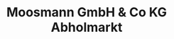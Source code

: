 ---
title: "Moosmann GmbH & Co KG Abholmarkt"
url: /ravensburg/moosmann-gmbh-und-co-kg-abholmarkt/
shop: Allgemein
---